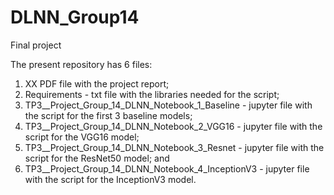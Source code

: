 # DLNN_Group14
Final project

The present repository has 6 files: 
1) XX PDF file with the project report; 
2) Requirements - txt file with the libraries needed for the script; 
3) TP3__Project_Group_14_DLNN_Notebook_1_Baseline - jupyter file with the script for the first 3 baseline models; 
4) TP3__Project_Group_14_DLNN_Notebook_2_VGG16 - jupyter file with the script for the VGG16 model; 
5) TP3__Project_Group_14_DLNN_Notebook_3_Resnet - jupyter file with the script for the ResNet50 model; and 
6) TP3__Project_Group_14_DLNN_Notebook_4_InceptionV3 - jupyter file with the script for the InceptionV3 model.  
